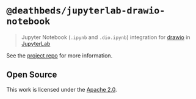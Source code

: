 # `@deathbeds/jupyterlab-drawio-notebook`

> Jupyter Notebook (`.ipynb` and `.dio.ipynb`) integration for [drawio](https://www.diagrams.net) in [JupyterLab](https://github.com/jupyterlab/jupyterlab)

See the [project repo](https://github.com/deathbeds/jupyterlab-drawio) for more information.

## Open Source

This work is licensed under the [Apache 2.0](./LICENSE.txt).
